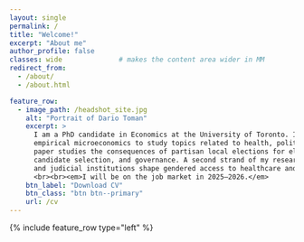 ```yaml
---
layout: single
permalink: /
title: "Welcome!"
excerpt: "About me"
author_profile: false
classes: wide              # makes the content area wider in MM
redirect_from:
  - /about/
  - /about.html

feature_row:
  - image_path: /headshot_site.jpg
    alt: "Portrait of Dario Toman"
    excerpt: >
      I am a PhD candidate in Economics at the University of Toronto. In my research, I employ
      empirical microeconomics to study topics related to health, political economy, and development. <br><br> My job market
      paper studies the consequences of partisan local elections for electoral competition,
      candidate selection, and governance. A second strand of my research examines how electoral
      and judicial institutions shape gendered access to healthcare and justice.
      <br><br><em>I will be on the job market in 2025–2026.</em>
    btn_label: "Download CV"
    btn_class: "btn btn--primary"
    url: /cv
---
```


{% include feature_row type="left" %}
